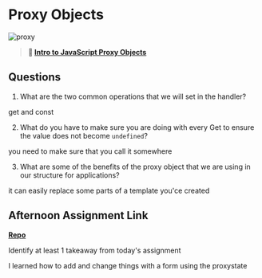 # Proxy Objects

![proxy](https://bcw.blob.core.windows.net/public/img/journals/5120113092091727)

> **📖 [Intro to JavaScript Proxy Objects](https://codeworksacademy.com/fs-student-guide/resources/wk3/03-Proxies)**

## Questions

1. What are the two common operations that we will set in the handler?

get and const

2. What do you have to make sure you are doing with every Get to ensure the value does not become `undefined`?

you need to make sure that you call it somewhere

3. What are some of the benefits of the proxy object that we are using in our structure for applications?

it can easily replace some parts of a template you'ce created

## Afternoon Assignment Link

**[Repo](https://github.com/ChristineKlosterman/gregslist)**

Identify at least 1 takeaway from today's assignment

I learned how to add and change things with a form using the proxystate